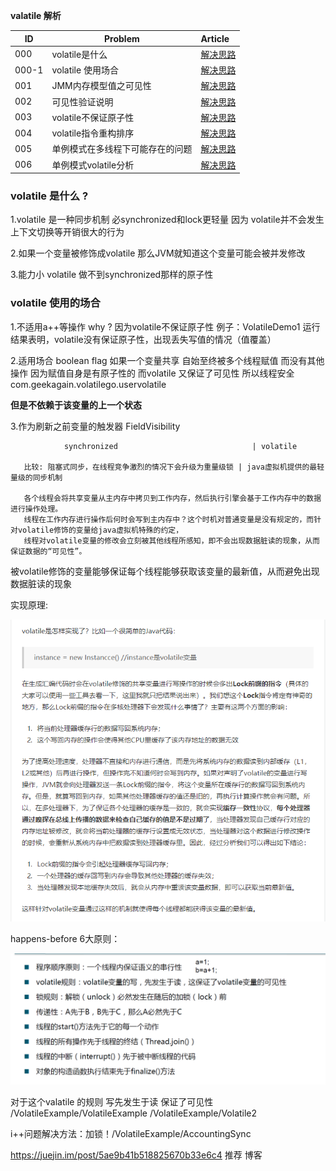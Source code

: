 
**valatile 解析**

| ID | Problem  | Article | 
| --- | ---   | :--- |
| 000 |volatile是什么 | [解决思路](/docs/========) |
| 000-1 |volatile 使用场合 | [解决思路](/docs/volatile.md) |
| 001 |JMM内存模型值之可见性 | [解决思路](/docs/volatile.md) |
| 002 |可见性验证说明 | [解决思路](/docs/volatile.md) |
| 003 |volatile不保证原子性 | [解决思路](/docs/volatile.md) |
| 004 |volatile指令重构排序 | [解决思路](/docs/volatile.md) |
| 005 |单例模式在多线程下可能存在的问题 | [解决思路](/docs/volatile.md) |
| 006 |单例模式volatile分析| [解决思路](/docs/volatile.md) |



### volatile 是什么 ?

 1.volatile 是一种同步机制 必synchronized和lock更轻量 因为 volatile并不会发生上下文切换等开销很大的行为
 
 2.如果一个变量被修饰成volatile 那么JVM就知道这个变量可能会被并发修改
 
 3.能力小 volatile 做不到synchronized那样的原子性 
 
### volatile 使用的场合

1.不适用a++等操作 why ? 因为volatile不保证原子性 例子：VolatileDemo1 运行结果表明，volatile没有保证原子性，出现丢失写值的情况（值覆盖）

2.适用场合 boolean flag 如果一个变量共享 自始至终被多个线程赋值 而没有其他操作 因为赋值自身是有原子性的 而volatile 又保证了可见性 所以线程安全 com.geekagain.volatilego.uservolatile
  
  **但是不依赖于该变量的上一个状态**
  
3.作为刷新之前变量的触发器 FieldVisibility

                synchronized                              | volatile
             
       比较: 阻塞式同步，在线程竞争激烈的情况下会升级为重量级锁 | java虚拟机提供的最轻量级的同步机制
       
       各个线程会将共享变量从主内存中拷贝到工作内存，然后执行引擎会基于工作内存中的数据进行操作处理。
       线程在工作内存进行操作后何时会写到主内存中？这个时机对普通变量是没有规定的，而针对volatile修饰的变量给java虚拟机特殊的约定，
       线程对volatile变量的修改会立刻被其他线程所感知，即不会出现数据脏读的现象，从而保证数据的“可见性”。
       
被volatile修饰的变量能够保证每个线程能够获取该变量的最新值，从而避免出现数据脏读的现象


实现原理:

![整体流程](https://raw.githubusercontent.com/qiurunze123/imageall/master/threadnew8.png)

happens-before 6大原则：

![整体流程](https://raw.githubusercontent.com/qiurunze123/imageall/master/threadnew9.png)

对于这个valatile 的规则 写先发生于读 保证了可见性 /VolatileExample/VolatileExample  /VolatileExample/Volatile2

i++问题解决方法：加锁！/VolatileExample/AccountingSync

https://juejin.im/post/5ae9b41b518825670b33e6c4 推荐 博客